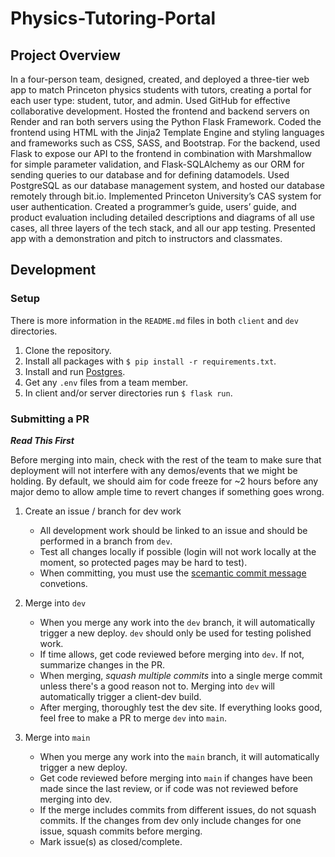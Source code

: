 # Physics-Tutoring-Portal

## Project Overview
In a four-person team, designed, created, and deployed a three-tier web app to match Princeton physics students with tutors, creating a portal for each user type: student, tutor, and admin. Used GitHub for effective collaborative development. Hosted the frontend and backend servers on Render and ran both servers using the Python Flask Framework. Coded the frontend using HTML with the Jinja2 Template Engine and styling languages and frameworks such as CSS, SASS, and Bootstrap. For the backend, used Flask to expose our API to the frontend in combination with Marshmallow for simple parameter validation, and Flask-SQLAlchemy as our ORM for sending queries to our database and for defining datamodels. Used PostgreSQL as our database management system, and hosted our database remotely through bit.io. Implemented Princeton University’s CAS system for user authentication. Created a programmer’s guide, users’ guide, and product evaluation including detailed descriptions and diagrams of all use cases, all three layers of the tech stack, and all our app testing. Presented app with a demonstration and pitch to instructors and classmates.

## Development

### Setup

There is more information in the `README.md` files in both `client` and `dev` directories.

1. Clone the repository.
2. Install all packages with `$ pip install -r requirements.txt`.
3. Install and run [Postgres](https://www.postgresql.org/download/).
4. Get any `.env` files from a team member.
5. In client and/or server directories run `$ flask run`.

### Submitting a PR

***Read This First***

Before merging into main, check with the rest of the team to make sure that deployment will not interfere with any demos/events that we might be holding. By default, we should aim for code freeze for ~2 hours before any major demo to allow ample time to revert changes if something goes wrong.

1. Create an issue / branch for dev work

    - All development work should be linked to an issue and should be performed in a branch from `dev`.     
    - Test all changes locally if possible (login will not work locally at the moment, so protected pages may be hard to test).
    - When committing, you must use the [scemantic commit message](https://gist.github.com/joshbuchea/6f47e86d2510bce28f8e7f42ae84c716) convetions.

2. Merge into `dev`

    - When you merge any work into the `dev` branch, it will automatically trigger a new deploy. `dev` should only be used for testing polished work.
    - If time allows, get code reviewed before merging into `dev`. If not, summarize changes in the PR. 
    - When merging, *squash multiple commits* into a single merge commit unless there's a good reason not to. Merging into `dev` will automatically trigger a client-dev build. 
    - After merging, thoroughly test the dev site. If everything looks good, feel free to make a PR to merge `dev` into `main`. 

3. Merge into `main`

    - When you merge any work into the `main` branch, it will automatically trigger a new deploy.
    - Get code reviewed before merging into `main` if changes have been made since the last review, or if code was not reviewed before merging into dev.
    - If the merge includes commits from different issues, do not squash commits. If the changes from dev only include changes for one issue, squash commits before merging.
    - Mark issue(s) as closed/complete.
